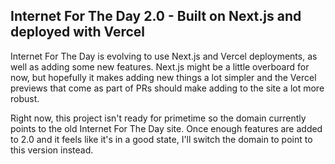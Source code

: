 ## Internet For The Day 2.0 - Built on Next.js and deployed with Vercel

Internet For The Day is evolving to use Next.js and Vercel deployments, as well as adding some new features. Next.js might be a little overboard for now, but hopefully it makes adding new things a lot simpler and the Vercel previews that come as part of PRs should make adding to the site a lot more robust.

Right now, this project isn't ready for primetime so the domain currently points to the old Internet For The Day site. Once enough features are added to 2.0 and it feels like it's in a good state, I'll switch the domain to point to this version instead.
